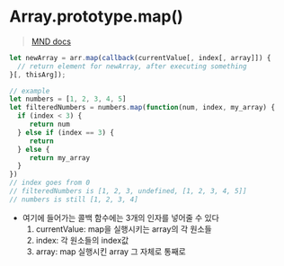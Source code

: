 # Array.prototype.map()
>[MND docs](https://developer.mozilla.org/en-US/docs/Web/JavaScript/Reference/Global_Objects/Array/map)

```js
let newArray = arr.map(callback(currentValue[, index[, array]]) {
  // return element for newArray, after executing something
}[, thisArg]);

// example
let numbers = [1, 2, 3, 4, 5]
let filteredNumbers = numbers.map(function(num, index, my_array) {
  if (index < 3) {
     return num
  } else if (index == 3) {
     return 
  } else {
     return my_array
  }
})
// index goes from 0
// filteredNumbers is [1, 2, 3, undefined, [1, 2, 3, 4, 5]]
// numbers is still [1, 2, 3, 4]
```
- 여기에 들어가는 콜백 함수에는 3개의 인자를 넣어줄 수 있다
    1. currentValue: map을 실행시키는 array의 각 원소들
    2. index: 각 원소들의 index값
    3. array: map 실행시킨 array 그 자체로 통째로